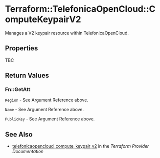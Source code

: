 # Terraform::TelefonicaOpenCloud::ComputeKeypairV2

Manages a V2 keypair resource within TelefonicaOpenCloud.

## Properties

TBC

## Return Values

### Fn::GetAtt

`Region` - See Argument Reference above.

`Name` - See Argument Reference above.

`PublicKey` - See Argument Reference above.

## See Also

* [telefonicaopencloud_compute_keypair_v2](https://www.terraform.io/docs/providers/telefonicaopencloud/r/compute_keypair_v2.html) in the _Terraform Provider Documentation_